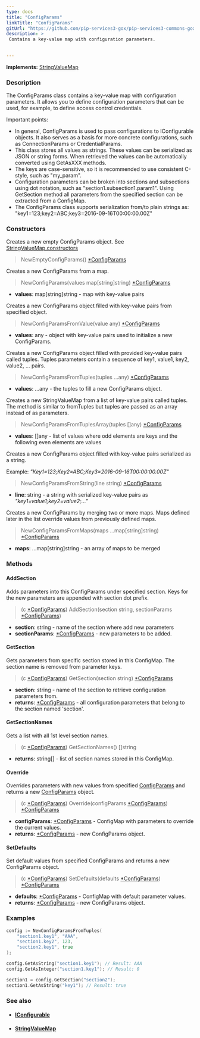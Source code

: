 ```yaml
---
type: docs
title: "ConfigParams"
linkTitle: "ConfigParams"
gitUrl: "https://github.com/pip-services3-gox/pip-services3-commons-gox"
description: > 
 Contains a key-value map with configuration parameters. 

  
---
```


**Implements:** [StringValueMap](../../data/string_value_map)

### Description
The ConfigParams class contains a key-value map with configuration parameters. It allows you to define configuration parameters that can be used, for example, to define access control credentials.  

Important points:   
- In general, ConfigParams is used to pass configurations to IConfigurable objects. It also serves as a basis for more concrete configurations, such as ConnectionParams or CredentialParams. 
- This class stores all values as strings. These values can be serialized as JSON or string forms. When retrieved the values can be automatically converted using GetAsXXX methods.
- The keys are case-sensitive, so it is recommended to use consistent C-style, such as "my_param".
- Configuration parameters can be broken into sections and subsections using dot notation, such as "section1.subsection1.param1". Using GetSection method all parameters from the specified section can be extracted from a ConfigMap.
- The ConfigParams class supports serialization from/to plain strings as: "key1=123;key2=ABC;key3=2016-09-16T00:00:00.00Z"


### Constructors
Creates a new empty ConfigParams object.
See [StringValueMap.constructors](../../data/string_value_map/#constructors)

> NewEmptyConfigParams() [*ConfigParams]()


Creates a new ConfigParams from a map.
> NewConfigParams(values map[string]string) [*ConfigParams]()

- **values**: map[string]string - map with key-value pairs

Creates a new ConfigParams object filled with key-value pairs from specified object.
> NewConfigParamsFromValue(value any) [*ConfigParams]()

- **values**: any - object with key-value pairs used to initialize a new ConfigParams.

Creates a new ConfigParams object filled with provided key-value pairs called tuples.
Tuples parameters contain a sequence of key1, value1, key2, value2, ... pairs.
> NewConfigParamsFromTuples(tuples ...any) [*ConfigParams]()

- **values**: ...any - the tuples to fill a new ConfigParams object.

Creates a new StringValueMap from a list of key-value pairs called tuples.
The method is similar to fromTuples but tuples are passed as an array instead of as parameters.
> NewConfigParamsFromTuplesArray(tuples []any) [*ConfigParams]()

- **values**: []any - list of values where odd elements are keys and the following even elements are values

Creates a new ConfigParams object filled with key-value pairs serialized as a string.

Example: *"Key1=123;Key2=ABC;Key3=2016-09-16T00:00:00.00Z"*
> NewConfigParamsFromString(line string) [*ConfigParams]()

- **line**: string - a string with serialized key-value pairs as *"key1=value1;key2=value2;..."*

Creates a new ConfigParams by merging two or more maps.
Maps defined later in the list override values from previously defined maps.
> NewConfigParamsFromMaps(maps ...map[string]string) [*ConfigParams]()

- **maps**: ...map[string]string - an array of maps to be merged


### Methods

#### AddSection
Adds parameters into this ConfigParams under specified section.
Keys for the new parameters are appended with section dot prefix.

> (c [*ConfigParams]()) AddSection(section string, sectionParams [*ConfigParams]())

- **section**: string - name of the section where add new parameters
- **sectionParams**: [*ConfigParams]() - new parameters to be added.


#### GetSection
Gets parameters from specific section stored in this ConfigMap.
The section name is removed from parameter keys.

> (c [*ConfigParams]()) GetSection(section string) [*ConfigParams]()

- **section**: string - name of the section to retrieve configuration parameters from.
- **returns**: [*ConfigParams]() - all configuration parameters that belong to the section named 'section'. 

#### GetSectionNames
Gets a list with all 1st level section names.

> (c [*ConfigParams]()) GetSectionNames() []string

- **returns**: string[] - list of section names stored in this ConfigMap.

#### Override
Overrides parameters with new values from specified [ConfigParams]()
and returns a new [ConfigParams]() object.

> (c [*ConfigParams]()) Override(configParams [*ConfigParams]()) [*ConfigParams]()

- **configParams**: [*ConfigParams]() - ConfigMap with parameters to override the current values.
- **returns**: [*ConfigParams]() - new ConfigParams object.

#### SetDefaults
Set default values from specified ConfigParams and returns a new ConfigParams object.

> (c [*ConfigParams]()) SetDefaults(defaults [*ConfigParams]()) [*ConfigParams]()

- **defaults**: [*ConfigParams]() - ConfigMap with default parameter values.
- **returns**: [*ConfigParams]() - new ConfigParams object.


### Examples   

```go
config := NewConfigParamsFromTuples(
    "section1.key1", "AAA",
    "section1.key2", 123,
    "section2.key1", true
);

config.GetAsString("section1.key1"); // Result: AAA
config.GetAsInteger("section1.key1"); // Result: 0

section1 = config.GetSection("section2");
section1.GetAsString("key1"); // Result: true

```


### See also
- #### [IConfigurable](../iconfigurable)
- #### [StringValueMap](../../data/string_value_map)
